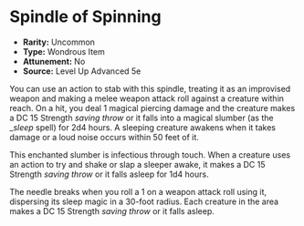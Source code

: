 # Spindle of Spinning

- **Rarity:** Uncommon
- **Type:** Wondrous Item
- **Attunement:** No
- **Source:** Level Up Advanced 5e

You can use an action to stab with this spindle, treating it as an improvised weapon and making a melee weapon attack roll against a creature within reach. On a hit, you deal 1 magical piercing damage and the creature makes a DC 15 Strength _saving throw_  or it falls into a magical slumber (as the __sleep_ spell) for 2d4 hours. A sleeping creature awakens when it takes damage or a loud noise occurs within 50 feet of it.

This enchanted slumber is infectious through touch. When a creature uses an action to try and shake or slap a sleeper awake, it makes a DC 15 Strength _saving throw_  or it falls asleep for 1d4 hours.

The needle breaks when you roll a 1 on a weapon attack roll using it, dispersing its sleep magic in a 30-foot radius. Each creature in the area makes a DC 15 Strength _saving throw_  or it falls asleep.
